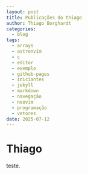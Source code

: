 ```yaml
---
layout: post
title: Publicações do thiago
author: Thiago Borghardt
categories:
  - blog
tags:
  - arrays
  - astronvim
  - c
  - editor
  - exemplo
  - github-pages
  - iniciantes
  - jekyll
  - markdown
  - navegação
  - neovim
  - programação
  - vetores
date: 2025-07-12
---
```



# Thiago 


teste.